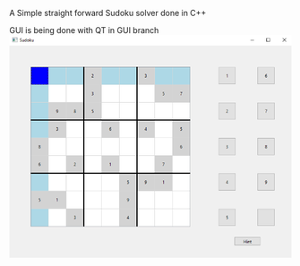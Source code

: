 A Simple straight forward Sudoku solver done in C++

GUI is being done with QT in GUI branch
![alt text](https://github.com/lesaff-r/Sudoku_solver/blob/main/img/Sudoku.png?raw=true)
